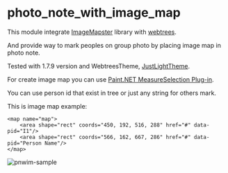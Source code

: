 # photo_note_with_image_map

This module integrate [ImageMapster](http://www.outsharked.com/imagemapster/) library with [webtrees](https://www.webtrees.net/).

And provide way to mark peoples on group photo by placing image map in photo note.

Tested with 1.7.9 version and WebtreesTheme, [JustLightTheme](http://www.justcarmen.nl/themes/justlight-theme/).

For create image map you can use [Paint.NET MeasureSelection Plug-in](http://comsquare.dynvpn.de/forums/viewtopic.php?f=40&t=107&sid=e4a24015e6636865ba2bbf49ba1b3c40).

You can use person id that exist in tree or just any string for others mark.

This is image map example:

```
<map name="map">
    <area shape="rect" coords="450, 192, 516, 288" href="#" data-pid="I1"/>
    <area shape="rect" coords="566, 162, 667, 286" href="#" data-pid="Person Name"/>
</map>
```

![pnwim-sample](https://cloud.githubusercontent.com/assets/1931442/22397799/f9a4768a-e592-11e6-9d3b-2c4cd5dc43d1.png)

